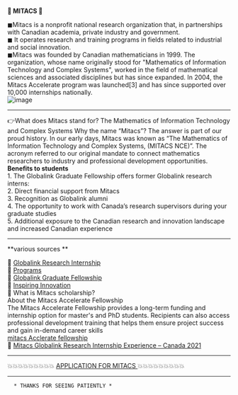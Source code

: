    **👑 MITACS 👑**

◼Mitacs is a nonprofit national research organization that, in partnerships with Canadian academia, private industry and government.      
◼ It operates research and training programs in fields related to industrial and social innovation.    
◼Mitacs was founded by Canadian mathematicians in 1999. The organization, whose name originally stood for "Mathematics of Information Technology and Complex Systems", worked in the field of mathematical sciences and associated disciplines but has since expanded. In 2004, the Mitacs Accelerate program was launched[3] and has since supported over 10,000 internships nationally.  
![image](https://user-images.githubusercontent.com/85113970/130030335-1b4ef8ff-58f6-4065-b7ac-7ae7e1961b15.png)
  
-----------------------------------------------------------------------------------------------------------------------------------------------------------------------------
👉What does Mitacs stand for?
The Mathematics of Information Technology and Complex Systems
Why the name “Mitacs”? The answer is part of our proud history. In our early days, Mitacs was known as “The Mathematics of Information Technology and Complex Systems, (MITACS NCE)”. The acronym referred to our original mandate to connect mathematics researchers to industry and professional development opportunities.                             
              **Benefits to students**   
             1. The Globalink Graduate Fellowship offers former Globalink research interns:  
             2. Direct financial support from Mitacs   
             3. Recognition as Globalink alumni   
             4. The opportunity to work with Canada’s research supervisors during your graduate studies   
             5. Additional exposure to the Canadian research and innovation landscape and increased Canadian experience      

---------------------------------------------------------------------------------------------------------------------------------------------------------------------------

**various sources **    

🔘  [Globalink Research Internship](https://www.mitacs.ca/en/programs/globalink/globalink-research-internship)       
🔘  [Programs](https://www.mitacs.ca/en/programs)     
🔘  [Globalink Graduate Fellowship](https://www.mitacs.ca/en/programs/globalink/globalink-graduate-fellowship)         
🔘  [  Inspiring Innovation  ](https://www.mitacs.ca/en?language=fr)   
🔘    What is Mitacs scholarship?   
      About the Mitacs Accelerate Fellowship   
      The Mitacs Accelerate Fellowship provides a long-term funding and internship option for master's and PhD students. Recipients can also access professional development             training that helps them ensure project success and gain in-demand career skills    
      [mitacs Acclerate fellowship](https://www.mitacs.ca/en/programs/accelerate/fellowship)    
 🔘  [  Mitacs Globalink Research Internship Experience – Canada 2021 ](https://www.geeksforgeeks.org/mitacs-globalink-research-internship-experience-canada-2021/)    
 
---------------------------------------------------------------------------------------------------------------------------------------------------------------
💥💥💥💥💥💥💥💥💥 [APPLICATION FOR MITACS ](https://globalink.mitacs.ca/#/student/application/welcome) 💥💥💥💥💥💥💥💥💥   
    
-----------------------------------------------------------------------------------------------------------------------------------------------------------------
      * THANKS FOR SEEING PATIENTLY *

























